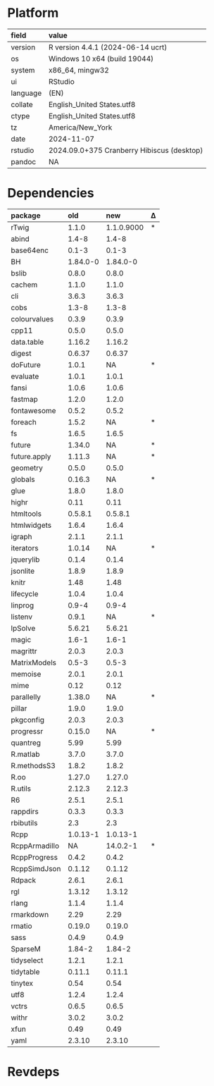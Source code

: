 # Platform

|field    |value                                      |
|:--------|:------------------------------------------|
|version  |R version 4.4.1 (2024-06-14 ucrt)          |
|os       |Windows 10 x64 (build 19044)               |
|system   |x86_64, mingw32                            |
|ui       |RStudio                                    |
|language |(EN)                                       |
|collate  |English_United States.utf8                 |
|ctype    |English_United States.utf8                 |
|tz       |America/New_York                           |
|date     |2024-11-07                                 |
|rstudio  |2024.09.0+375 Cranberry Hibiscus (desktop) |
|pandoc   |NA                                         |

# Dependencies

|package       |old      |new        |Δ  |
|:-------------|:--------|:----------|:--|
|rTwig         |1.1.0    |1.1.0.9000 |*  |
|abind         |1.4-8    |1.4-8      |   |
|base64enc     |0.1-3    |0.1-3      |   |
|BH            |1.84.0-0 |1.84.0-0   |   |
|bslib         |0.8.0    |0.8.0      |   |
|cachem        |1.1.0    |1.1.0      |   |
|cli           |3.6.3    |3.6.3      |   |
|cobs          |1.3-8    |1.3-8      |   |
|colourvalues  |0.3.9    |0.3.9      |   |
|cpp11         |0.5.0    |0.5.0      |   |
|data.table    |1.16.2   |1.16.2     |   |
|digest        |0.6.37   |0.6.37     |   |
|doFuture      |1.0.1    |NA         |*  |
|evaluate      |1.0.1    |1.0.1      |   |
|fansi         |1.0.6    |1.0.6      |   |
|fastmap       |1.2.0    |1.2.0      |   |
|fontawesome   |0.5.2    |0.5.2      |   |
|foreach       |1.5.2    |NA         |*  |
|fs            |1.6.5    |1.6.5      |   |
|future        |1.34.0   |NA         |*  |
|future.apply  |1.11.3   |NA         |*  |
|geometry      |0.5.0    |0.5.0      |   |
|globals       |0.16.3   |NA         |*  |
|glue          |1.8.0    |1.8.0      |   |
|highr         |0.11     |0.11       |   |
|htmltools     |0.5.8.1  |0.5.8.1    |   |
|htmlwidgets   |1.6.4    |1.6.4      |   |
|igraph        |2.1.1    |2.1.1      |   |
|iterators     |1.0.14   |NA         |*  |
|jquerylib     |0.1.4    |0.1.4      |   |
|jsonlite      |1.8.9    |1.8.9      |   |
|knitr         |1.48     |1.48       |   |
|lifecycle     |1.0.4    |1.0.4      |   |
|linprog       |0.9-4    |0.9-4      |   |
|listenv       |0.9.1    |NA         |*  |
|lpSolve       |5.6.21   |5.6.21     |   |
|magic         |1.6-1    |1.6-1      |   |
|magrittr      |2.0.3    |2.0.3      |   |
|MatrixModels  |0.5-3    |0.5-3      |   |
|memoise       |2.0.1    |2.0.1      |   |
|mime          |0.12     |0.12       |   |
|parallelly    |1.38.0   |NA         |*  |
|pillar        |1.9.0    |1.9.0      |   |
|pkgconfig     |2.0.3    |2.0.3      |   |
|progressr     |0.15.0   |NA         |*  |
|quantreg      |5.99     |5.99       |   |
|R.matlab      |3.7.0    |3.7.0      |   |
|R.methodsS3   |1.8.2    |1.8.2      |   |
|R.oo          |1.27.0   |1.27.0     |   |
|R.utils       |2.12.3   |2.12.3     |   |
|R6            |2.5.1    |2.5.1      |   |
|rappdirs      |0.3.3    |0.3.3      |   |
|rbibutils     |2.3      |2.3        |   |
|Rcpp          |1.0.13-1 |1.0.13-1   |   |
|RcppArmadillo |NA       |14.0.2-1   |*  |
|RcppProgress  |0.4.2    |0.4.2      |   |
|RcppSimdJson  |0.1.12   |0.1.12     |   |
|Rdpack        |2.6.1    |2.6.1      |   |
|rgl           |1.3.12   |1.3.12     |   |
|rlang         |1.1.4    |1.1.4      |   |
|rmarkdown     |2.29     |2.29       |   |
|rmatio        |0.19.0   |0.19.0     |   |
|sass          |0.4.9    |0.4.9      |   |
|SparseM       |1.84-2   |1.84-2     |   |
|tidyselect    |1.2.1    |1.2.1      |   |
|tidytable     |0.11.1   |0.11.1     |   |
|tinytex       |0.54     |0.54       |   |
|utf8          |1.2.4    |1.2.4      |   |
|vctrs         |0.6.5    |0.6.5      |   |
|withr         |3.0.2    |3.0.2      |   |
|xfun          |0.49     |0.49       |   |
|yaml          |2.3.10   |2.3.10     |   |

# Revdeps

